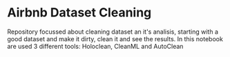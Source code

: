 # Airbnb Dataset Cleaning
Repository focussed about cleaning dataset an it's analisis, starting with a good dataset and make it dirty, clean it and see the results.
In this notebook are used 3 different tools: Holoclean, CleanML and AutoClean

